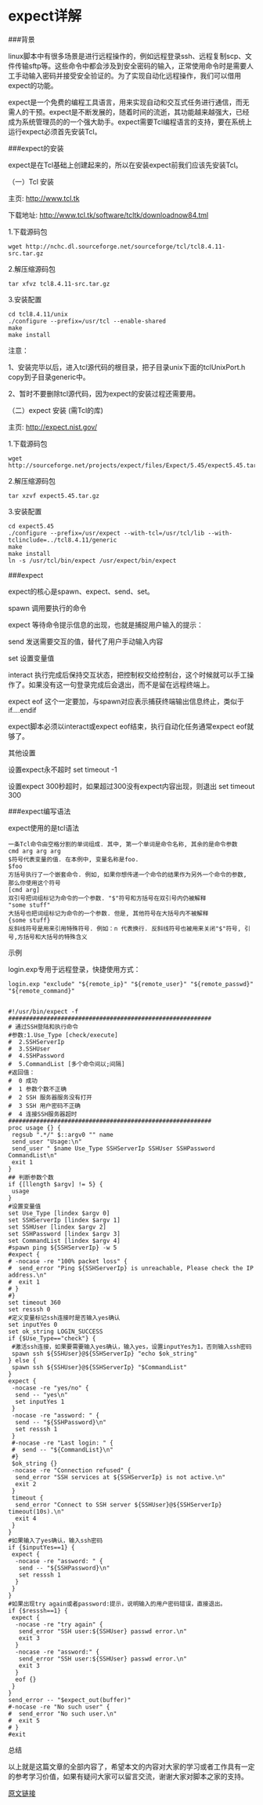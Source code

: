 # expect详解


###背景

linux脚本中有很多场景是进行远程操作的，例如远程登录ssh、远程复制scp、文件传输sftp等。这些命令中都会涉及到安全密码的输入，正常使用命令时是需要人工手动输入密码并接受安全验证的。为了实现自动化远程操作，我们可以借用expect的功能。

expect是一个免费的编程工具语言，用来实现自动和交互式任务进行通信，而无需人的干预。expect是不断发展的，随着时间的流逝，其功能越来越强大，已经成为系统管理员的的一个强大助手。expect需要Tcl编程语言的支持，要在系统上运行expect必须首先安装Tcl。

###expect的安装

expect是在Tcl基础上创建起来的，所以在安装expect前我们应该先安装Tcl。

（一）Tcl 安装

主页: http://www.tcl.tk

下载地址: http://www.tcl.tk/software/tcltk/downloadnow84.tml

1.下载源码包

```
wget http://nchc.dl.sourceforge.net/sourceforge/tcl/tcl8.4.11-src.tar.gz
```
2.解压缩源码包

	tar xfvz tcl8.4.11-src.tar.gz
	
3.安装配置

```
cd tcl8.4.11/unix
./configure --prefix=/usr/tcl --enable-shared 
make
make install
```

注意：

1、安装完毕以后，进入tcl源代码的根目录，把子目录unix下面的tclUnixPort.h copy到子目录generic中。

2、暂时不要删除tcl源代码，因为expect的安装过程还需要用。

（二）expect 安装 (需Tcl的库)

主页: http://expect.nist.gov/

1.下载源码包
	
	wget http://sourceforge.net/projects/expect/files/Expect/5.45/expect5.45.tar.gz/download

2.解压缩源码包

	tar xzvf expect5.45.tar.gz

3.安装配置

```
cd expect5.45 
./configure --prefix=/usr/expect --with-tcl=/usr/tcl/lib --with-tclinclude=../tcl8.4.11/generic
make
make install
ln -s /usr/tcl/bin/expect /usr/expect/bin/expect
```

###expect

expect的核心是spawn、expect、send、set。

spawn 调用要执行的命令

   expect 等待命令提示信息的出现，也就是捕捉用户输入的提示：
   
   send 发送需要交互的值，替代了用户手动输入内容
   
   set 设置变量值
   
   interact 执行完成后保持交互状态，把控制权交给控制台，这个时候就可以手工操作了。如果没有这一句登录完成后会退出，而不是留在远程终端上。
   
   expect eof 这个一定要加，与spawn对应表示捕获终端输出信息终止，类似于if....endif

expect脚本必须以interact或expect eof结束，执行自动化任务通常expect eof就够了。

其他设置

   设置expect永不超时 set timeout -1
   
   设置expect 300秒超时，如果超过300没有expect内容出现，则退出 set timeout 300

###expect编写语法

expect使用的是tcl语法

    一条Tcl命令由空格分割的单词组成. 其中, 第一个单词是命令名称, 其余的是命令参数
    cmd arg arg arg
    $符号代表变量的值. 在本例中, 变量名称是foo.
    $foo
    方括号执行了一个嵌套命令. 例如, 如果你想传递一个命令的结果作为另外一个命令的参数, 那么你使用这个符号
    [cmd arg]
    双引号把词组标记为命令的一个参数. "$"符号和方括号在双引号内仍被解释
    "some stuff"
    大括号也把词组标记为命令的一个参数. 但是, 其他符号在大括号内不被解释
    {some stuff}
    反斜线符号是用来引用特殊符号. 例如：n 代表换行. 反斜线符号也被用来关闭"$"符号, 引号,方括号和大括号的特殊含义

示例

login.exp专用于远程登录，快捷使用方式：

```
login.exp "exclude" "${remote_ip}" "${remote_user}" "${remote_passwd}" "${remote_command}"
```

```

#!/usr/bin/expect -f
##########################################################
# 通过SSH登陆和执行命令
#参数:1.Use_Type [check/execute]
#  2.SSHServerIp
#  3.SSHUser
#  4.SSHPassword
#  5.CommandList [多个命令间以;间隔]
#返回值：
#  0 成功
#  1 参数个数不正确
#  2 SSH 服务器服务没有打开
#  3 SSH 用户密码不正确
#  4 连接SSH服务器超时
##########################################################
proc usage {} {
 regsub ".*/" $::argv0 "" name
 send_user "Usage:\n"
 send_user " $name Use_Type SSHServerIp SSHUser SSHPassword CommandList\n"
 exit 1
} 
## 判断参数个数
if {[llength $argv] != 5} {
 usage
}
#设置变量值
set Use_Type [lindex $argv 0]
set SSHServerIp [lindex $argv 1]
set SSHUser [lindex $argv 2]
set SSHPassword [lindex $argv 3]
set CommandList [lindex $argv 4]
#spawn ping ${SSHServerIp} -w 5
#expect {
# -nocase -re "100% packet loss" {
#  send_error "Ping ${SSHServerIp} is unreachable, Please check the IP address.\n"
#  exit 1
# }
#}
set timeout 360
set resssh 0
#定义变量标记ssh连接时是否输入yes确认
set inputYes 0
set ok_string LOGIN_SUCCESS
if {$Use_Type=="check"} {
 #激活ssh连接，如果要需要输入yes确认，输入yes，设置inputYes为1，否则输入ssh密码
 spawn ssh ${SSHUser}@${SSHServerIp} "echo $ok_string"
} else {   
 spawn ssh ${SSHUser}@${SSHServerIp} "$CommandList"
}
expect {
 -nocase -re "yes/no" {
  send -- "yes\n"
  set inputYes 1
 }
 -nocase -re "assword: " {
  send -- "${SSHPassword}\n"
  set resssh 1
 }
 #-nocase -re "Last login: " { 
 #  send -- "${CommandList}\n"
 #}
 $ok_string {}
 -nocase -re "Connection refused" {
  send_error "SSH services at ${SSHServerIp} is not active.\n"
  exit 2
 }
 timeout {
  send_error "Connect to SSH server ${SSHUser}@${SSHServerIp} timeout(10s).\n"
  exit 4
 }
}
#如果输入了yes确认，输入ssh密码
if {$inputYes==1} {
 expect {
  -nocase -re "assword: " {
   send -- "${SSHPassword}\n"
   set resssh 1
  }
 }
}
#如果出现try again或者password:提示，说明输入的用户密码错误，直接退出。
if {$resssh==1} {
 expect {
  -nocase -re "try again" {
   send_error "SSH user:${SSHUser} passwd error.\n"
   exit 3
  }
  -nocase -re "assword:" {
   send_error "SSH user:${SSHUser} passwd error.\n"
   exit 3
  }
  eof {}
 }
}
send_error -- "$expect_out(buffer)"
#-nocase -re "No such user" {
#  send_error "No such user.\n"
#  exit 5
# }
#exit

```

总结

以上就是这篇文章的全部内容了，希望本文的内容对大家的学习或者工作具有一定的参考学习价值，如果有疑问大家可以留言交流，谢谢大家对脚本之家的支持。

[原文链接](http://www.jb51.net/article/131165.htm)

<!--
create time: 2018-02-02 17:07:48
Author: Alfred

This file is created by Marboo<http://marboo.io> template file $MARBOO_HOME/.media/starts/default.md
本文件由 Marboo<http://marboo.io> 模板文件 $MARBOO_HOME/.media/starts/default.md 创建
-->


